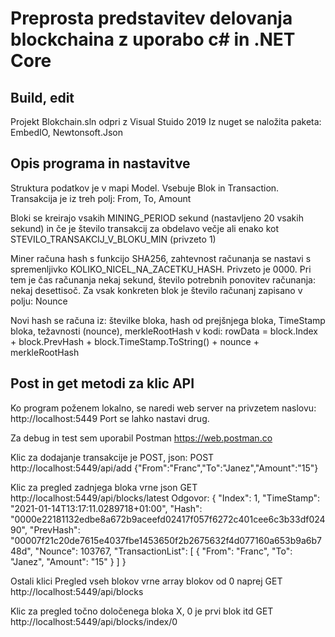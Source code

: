 # Preprosta predstavitev delovanja blockchaina z uporabo c# in .NET Core

## Build, edit

 Projekt Blokchain.sln odpri z Visual Stuido 2019
 Iz nuget se naložita paketa: EmbedIO, Newtonsoft.Json

## Opis programa in nastavitve

Struktura podatkov je v mapi Model. Vsebuje Blok in Transaction. Transakcija je iz treh polj: From, To, Amount

Bloki se kreirajo vsakih MINING_PERIOD sekund (nastavljeno 20 vsakih sekund) in če je število transakcij za obdelavo večje ali enako kot STEVILO_TRANSAKCIJ_V_BLOKU_MIN (privzeto 1)

Miner računa hash s funkcijo SHA256, zahtevnost računanja se nastavi s spremenljivko KOLIKO_NICEL_NA_ZACETKU_HASH. Privzeto je 0000. Pri tem je čas računanja nekaj sekund, število potrebnih ponovitev računanja: nekaj desettisoč. Za vsak konkreten blok je število računanj zapisano v polju: Nounce

Novi hash se računa iz: številke bloka, hash od prejšnjega bloka, TimeStamp bloka, težavnosti (nounce), merkleRootHash
v kodi: rowData = block.Index + block.PrevHash + block.TimeStamp.ToString() + nounce + merkleRootHash


## Post in get metodi za klic API

Ko program poženem lokalno, se naredi web server na privzetem naslovu: http://localhost:5449
Port se lahko nastavi drug.

Za debug in test sem uporabil Postman https://web.postman.co

Klic za dodajanje transakcije je POST, json:
POST http://localhost:5449/api/add
{"From":"Franc","To":"Janez","Amount":"15"}

Klic za pregled zadnjega bloka vrne json
GET http://localhost:5449/api/blocks/latest
Odgovor:
{
    "Index": 1,
    "TimeStamp": "2021-01-14T13:17:11.0289718+01:00",
    "Hash": "0000e22181132edbe8a672b9aceefd02417f057f6272c401cee6c3b33df02490",
    "PrevHash": "00007f21c20de7615e4037fbe1453650f2b2675632f4d077160a653b9a6b748d",
    "Nounce": 103767,
    "TransactionList": [
        {
            "From": "Franc",
            "To": "Janez",
            "Amount": "15"
        }
    ]
}

Ostali klici
Pregled vseh blokov vrne array blokov od 0 naprej
GET http://localhost:5449/api/blocks

Klic za pregled točno določenega bloka X, 0 je prvi blok itd
GET http://localhost:5449/api/blocks/index/0







